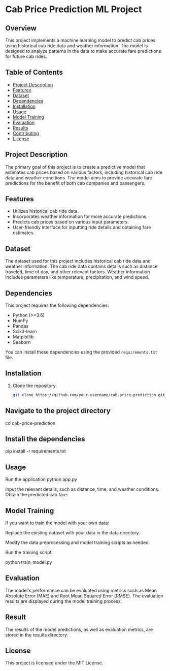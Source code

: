 # Cab Price Prediction ML Project

## Overview

This project implements a machine learning model to predict cab prices using historical cab ride data and weather information. The model is designed to analyze patterns in the data to make accurate fare predictions for future cab rides.

## Table of Contents

- [Project Description](#project-description)
- [Features](#features)
- [Dataset](#dataset)
- [Dependencies](#dependencies)
- [Installation](#installation)
- [Usage](#usage)
- [Model Training](#model-training)
- [Evaluation](#evaluation)
- [Results](#results)
- [Contributing](#contributing)
- [License](#license)

## Project Description

The primary goal of this project is to create a predictive model that estimates cab prices based on various factors, including historical cab ride data and weather conditions. The model aims to provide accurate fare predictions for the benefit of both cab companies and passengers.

## Features

- Utilizes historical cab ride data.
- Incorporates weather information for more accurate predictions.
- Predicts cab prices based on various input parameters.
- User-friendly interface for inputting ride details and obtaining fare estimates.

## Dataset

The dataset used for this project includes historical cab ride data and weather information. The cab ride data contains details such as distance traveled, time of day, and other relevant factors. Weather information includes parameters like temperature, precipitation, and wind speed.

## Dependencies

This project requires the following dependencies:

- Python (>=3.6)
- NumPy
- Pandas
- Scikit-learn
- Matplotlib
- Seaborn

You can install these dependencies using the provided `requirements.txt` file.

## Installation

1. Clone the repository:

   ```bash
   git clone https://github.com/your-username/cab-price-prediction.git

## Navigate to the project directory
cd cab-price-prediction

## Install the dependencies
pip install -r requirements.txt

## Usage

Run the application
python app.py

Input the relevant details, such as distance, time, and weather conditions.
Obtain the predicted cab fare.

## Model Training

If you want to train the model with your own data:

Replace the existing dataset with your data in the data directory.

Modify the data preprocessing and model training scripts as needed.

Run the training script:

python train_model.py

## Evaluation

The model's performance can be evaluated using metrics such as Mean Absolute Error (MAE) and Root Mean Squared Error (RMSE). The evaluation results are displayed during the model training process.

## Result
The results of the model predictions, as well as evaluation metrics, are stored in the results directory.

## License
This project is licensed under the MIT License.
